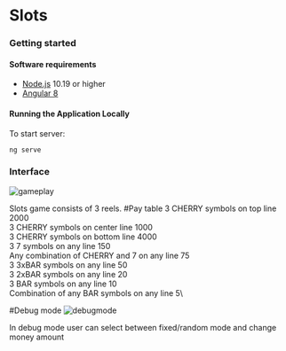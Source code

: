# Slots


### Getting started
#### Software requirements
- [Node.js](https://nodejs.org "Node.js") 10.19 or higher
- [Angular 8](https://www.angular.io "Angular")

#### Running the Application Locally

To start server:
```
ng serve
```
### Interface
![gameplay](./playSlots.gif)

Slots game consists of 3 reels.
#Pay table
3 CHERRY symbols on top line 2000\
3 CHERRY symbols on center line 1000\
3 CHERRY symbols on bottom line 4000\
3 7 symbols on any line 150\
Any combination of CHERRY and 7 on any line 75\
3 3xBAR symbols on any line 50\
3 2xBAR symbols on any line 20\
3 BAR symbols on any line 10\
Combination of any BAR symbols on any line 5\

#Debug mode
![debugmode](./debugmode.gif)

In debug mode user can select between fixed/random mode and change money amount




